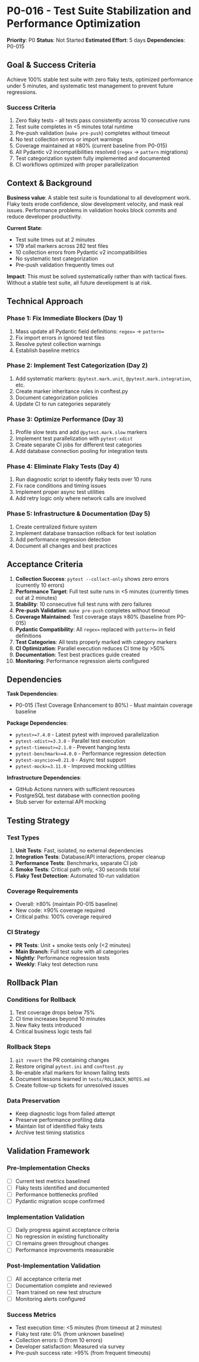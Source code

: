 # P0-016 - Test Suite Stabilization and Performance Optimization
**Priority**: P0
**Status**: Not Started
**Estimated Effort**: 5 days
**Dependencies**: P0-015

## Goal & Success Criteria
Achieve 100% stable test suite with zero flaky tests, optimized performance under 5 minutes, and systematic test management to prevent future regressions.

### Success Criteria
1. Zero flaky tests - all tests pass consistently across 10 consecutive runs
2. Test suite completes in <5 minutes total runtime
3. Pre-push validation (`make pre-push`) completes without timeout
4. No test collection errors or import warnings
5. Coverage maintained at ≥80% (current baseline from P0-015)
6. All Pydantic v2 incompatibilities resolved (`regex` → `pattern` migrations)
7. Test categorization system fully implemented and documented
8. CI workflows optimized with proper parallelization

## Context & Background
**Business value**: A stable test suite is foundational to all development work. Flaky tests erode confidence, slow development velocity, and mask real issues. Performance problems in validation hooks block commits and reduce developer productivity.

**Current State**: 
- Test suite times out at 2 minutes
- 179 xfail markers across 282 test files
- 10 collection errors from Pydantic v2 incompatibilities
- No systematic test categorization
- Pre-push validation frequently times out

**Impact**: This must be solved systematically rather than with tactical fixes. Without a stable test suite, all future development is at risk.

## Technical Approach

### Phase 1: Fix Immediate Blockers (Day 1)
1. Mass update all Pydantic field definitions: `regex=` → `pattern=`
2. Fix import errors in ignored test files
3. Resolve pytest collection warnings
4. Establish baseline metrics

### Phase 2: Implement Test Categorization (Day 2)
1. Add systematic markers: `@pytest.mark.unit`, `@pytest.mark.integration`, etc.
2. Create marker inheritance rules in conftest.py
3. Document categorization policies
4. Update CI to run categories separately

### Phase 3: Optimize Performance (Day 3)
1. Profile slow tests and add `@pytest.mark.slow` markers
2. Implement test parallelization with `pytest-xdist`
3. Create separate CI jobs for different test categories
4. Add database connection pooling for integration tests

### Phase 4: Eliminate Flaky Tests (Day 4)
1. Run diagnostic script to identify flaky tests over 10 runs
2. Fix race conditions and timing issues
3. Implement proper async test utilities
4. Add retry logic only where network calls are involved

### Phase 5: Infrastructure & Documentation (Day 5)
1. Create centralized fixture system
2. Implement database transaction rollback for test isolation
3. Add performance regression detection
4. Document all changes and best practices

## Acceptance Criteria

1. **Collection Success**: `pytest --collect-only` shows zero errors (currently 10 errors)
2. **Performance Target**: Full test suite runs in <5 minutes (currently times out at 2 minutes)
3. **Stability**: 10 consecutive full test runs with zero failures
4. **Pre-push Validation**: `make pre-push` completes without timeout
5. **Coverage Maintained**: Test coverage stays ≥80% (baseline from P0-015)
6. **Pydantic Compatibility**: All `regex=` replaced with `pattern=` in field definitions
7. **Test Categories**: All tests properly marked with category markers
8. **CI Optimization**: Parallel execution reduces CI time by >50%
9. **Documentation**: Test best practices guide created
10. **Monitoring**: Performance regression alerts configured

## Dependencies

**Task Dependencies**:
- P0-015 (Test Coverage Enhancement to 80%) - Must maintain coverage baseline

**Package Dependencies**:
- `pytest>=7.4.0` - Latest pytest with improved parallelization
- `pytest-xdist>=3.3.0` - Parallel test execution
- `pytest-timeout>=2.1.0` - Prevent hanging tests
- `pytest-benchmark>=4.0.0` - Performance regression detection
- `pytest-asyncio>=0.21.0` - Async test support
- `pytest-mock>=3.11.0` - Improved mocking utilities

**Infrastructure Dependencies**:
- GitHub Actions runners with sufficient resources
- PostgreSQL test database with connection pooling
- Stub server for external API mocking

## Testing Strategy

### Test Types
1. **Unit Tests**: Fast, isolated, no external dependencies
2. **Integration Tests**: Database/API interactions, proper cleanup
3. **Performance Tests**: Benchmarks, separate CI job
4. **Smoke Tests**: Critical path only, <30 seconds total
5. **Flaky Test Detection**: Automated 10-run validation

### Coverage Requirements
- Overall: ≥80% (maintain P0-015 baseline)
- New code: ≥90% coverage required
- Critical paths: 100% coverage required

### CI Strategy
- **PR Tests**: Unit + smoke tests only (<2 minutes)
- **Main Branch**: Full test suite with all categories
- **Nightly**: Performance regression tests
- **Weekly**: Flaky test detection runs

## Rollback Plan

### Conditions for Rollback
1. Test coverage drops below 75%
2. CI time increases beyond 10 minutes
3. New flaky tests introduced
4. Critical business logic tests fail

### Rollback Steps
1. `git revert` the PR containing changes
2. Restore original `pytest.ini` and `conftest.py`
3. Re-enable xfail markers for known failing tests
4. Document lessons learned in `tests/ROLLBACK_NOTES.md`
5. Create follow-up tickets for unresolved issues

### Data Preservation
- Keep diagnostic logs from failed attempt
- Preserve performance profiling data
- Maintain list of identified flaky tests
- Archive test timing statistics

## Validation Framework

### Pre-Implementation Checks
- [ ] Current test metrics baselined
- [ ] Flaky tests identified and documented
- [ ] Performance bottlenecks profiled
- [ ] Pydantic migration scope confirmed

### Implementation Validation
- [ ] Daily progress against acceptance criteria
- [ ] No regression in existing functionality
- [ ] CI remains green throughout changes
- [ ] Performance improvements measurable

### Post-Implementation Validation
- [ ] All acceptance criteria met
- [ ] Documentation complete and reviewed
- [ ] Team trained on new test structure
- [ ] Monitoring alerts configured

### Success Metrics
- Test execution time: <5 minutes (from timeout at 2 minutes)
- Flaky test rate: 0% (from unknown baseline)
- Collection errors: 0 (from 10 errors)
- Developer satisfaction: Measured via survey
- Pre-push success rate: >95% (from frequent timeouts)
